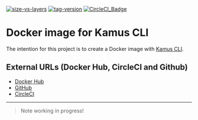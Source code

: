[![size-vs-layers](https://images.microbadger.com/badges/image/lozanomatheus/docker_kamus_cli:0.2.8-11.svg)](https://microbadger.com/images/lozanomatheus/docker_kamus_cli:0.2.8-11 "Size vs Layers")
[![tag-version](https://images.microbadger.com/badges/version/lozanomatheus/docker_kamus_cli:0.2.8-11.svg)](https://microbadger.com/images/lozanomatheus/docker_kamus_cli:0.2.8-11 "Tag Version")
[![CircleCI_Badge](https://img.shields.io/circleci/build/github/LozanoMatheus/docker_kamus_cli/master.svg?style=plastic)](https://circleci.com/gh/LozanoMatheus/docker_kamus_cli/tree/master)

# Docker image for Kamus CLI

The intention for this project is to create a Docker image with [Kamus CLI](https://github.com/Soluto/kamus).

## External URLs (Docker Hub, CircleCI and Github)

* [Docker Hub](https://hub.docker.com/r/lozanomatheus/kamus_cli)
* [GitHub](https://github.com/LozanoMatheus/docker_kamus_cli)
* [CircleCI](https://circleci.com/gh/LozanoMatheus/docker_kamus_cli)

---

> Note working in progress!
